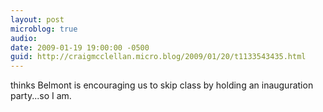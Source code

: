 ```yaml
---
layout: post
microblog: true
audio: 
date: 2009-01-19 19:00:00 -0500
guid: http://craigmcclellan.micro.blog/2009/01/20/t1133543435.html
---
```

thinks Belmont is encouraging us to skip class by holding an inauguration party...so I am.
